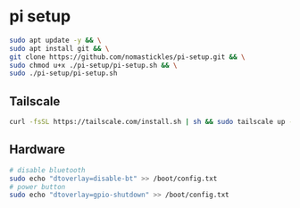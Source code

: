 # pi setup

```bash
sudo apt update -y && \
sudo apt install git && \
git clone https://github.com/nomastickles/pi-setup.git && \
sudo chmod u+x ./pi-setup/pi-setup.sh && \
sudo ./pi-setup/pi-setup.sh
```

## Tailscale

```bash
curl -fsSL https://tailscale.com/install.sh | sh && sudo tailscale up --ssh
```

## Hardware

```bash
# disable bluetooth
sudo echo "dtoverlay=disable-bt" >> /boot/config.txt
# power button
sudo echo "dtoverlay=gpio-shutdown" >> /boot/config.txt
```


